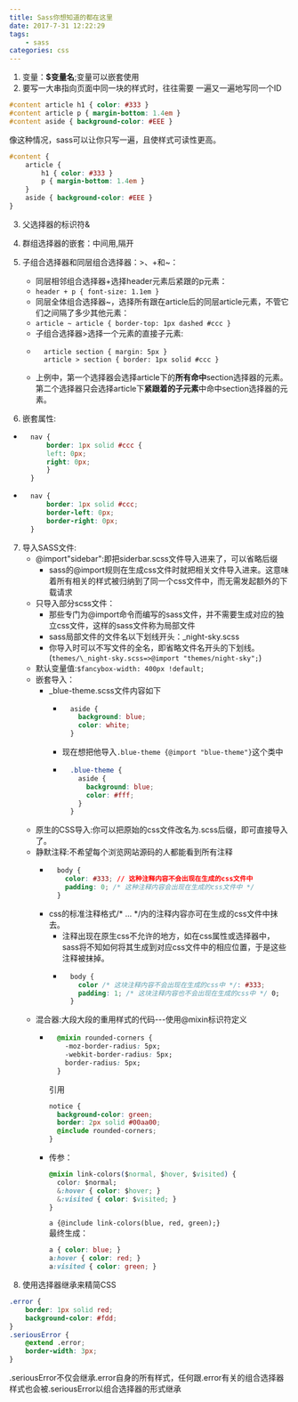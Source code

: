 ```yaml
---
title: Sass你想知道的都在这里
date: 2017-7-31 12:22:29
tags: 
	- sass
categories: css
---
```

1. 变量：**$变量名**;变量可以嵌套使用
2. 要写一大串指向页面中同一块的样式时，往往需要 一遍又一遍地写同一个ID

```css
#content article h1 { color: #333 }
#content article p { margin-bottom: 1.4em }
#content aside { background-color: #EEE }
```

像这种情况，sass可以让你只写一遍，且使样式可读性更高。
<!--more-->

```css
#content {
	article {
		h1 { color: #333 }
		p { margin-bottom: 1.4em }
	}
	aside { background-color: #EEE }
}
```

3. 父选择器的标识符&
4. 群组选择器的嵌套：中间用,隔开
5. 子组合选择器和同层组合选择器：>、+和~：
	- 同层相邻组合选择器+选择header元素后紧跟的p元素：
	- `header + p { font-size: 1.1em }`
	- 同层全体组合选择器~，选择所有跟在article后的同层article元素，不管它们之间隔了多少其他元素：
	- `article ~ article { border-top: 1px dashed #ccc }`
	- 子组合选择器>选择一个元素的直接子元素:
	- ```
		article section { margin: 5px }
		article > section { border: 1px solid #ccc }
		```
	- 上例中，第一个选择器会选择article下的**所有命中**section选择器的元素。第二个选择器只会选择article下**紧跟着的子元素**中命中section选择器的元素。

6. 嵌套属性:
- ```css
	nav {
		border: 1px solid #ccc {
		left: 0px;
		right: 0px;
		}
	}
	```
- ```css
	nav {
		border: 1px solid #ccc;
		border-left: 0px;
		border-right: 0px;
	}
	```

7. 导入SASS文件:
	- @import"sidebar":即把siderbar.scss文件导入进来了，可以省略后缀
		- sass的@import规则在生成css文件时就把相关文件导入进来。这意味着所有相关的样式被归纳到了同一个css文件中，而无需发起额外的下载请求
	- 只导入部分scss文件：
		- 那些专门为@import命令而编写的sass文件，并不需要生成对应的独立css文件，这样的sass文件称为局部文件
		- sass局部文件的文件名以下划线开头：_night-sky.scss
		- 你导入时可以不写文件的全名，即省略文件名开头的下划线。(`themes/\_night-sky.scss=>@import "themes/night-sky";`)
	- 默认变量值:`$fancybox-width: 400px !default;`
	- 嵌套导入：
		- _blue-theme.scss文件内容如下
			- ```css
				aside {
				  background: blue;
				  color: white;
				}
				```
			- 现在想把他导入`.blue-theme {@import "blue-theme"}`这个类中
			- ```css
				.blue-theme {
				  aside {
				    background: blue;
				    color: #fff;
				  }
				}
				```
	- 原生的CSS导入:你可以把原始的css文件改名为.scss后缀，即可直接导入了。
	- 静默注释:不希望每个浏览网站源码的人都能看到所有注释
		- ```css
			body {
			  color: #333; // 这种注释内容不会出现在生成的css文件中
			  padding: 0; /* 这种注释内容会出现在生成的css文件中 */
			}
			```
		- css的标准注释格式/* ... */内的注释内容亦可在生成的css文件中抹去。
			- 注释出现在原生css不允许的地方，如在css属性或选择器中，sass将不知如何将其生成到对应css文件中的相应位置，于是这些注释被抹掉。
			- ```css
				body {
				  color /* 这块注释内容不会出现在生成的css中 */: #333;
				  padding: 1; /* 这块注释内容也不会出现在生成的css中 */ 0;
				}
				```
	- 混合器:大段大段的重用样式的代码---使用@mixin标识符定义
		- ```css
			@mixin rounded-corners {
			  -moz-border-radius: 5px;
			  -webkit-border-radius: 5px;
			  border-radius: 5px;
			}
			```  
			引用
			```css
			notice {
			  background-color: green;
			  border: 2px solid #00aa00;
			  @include rounded-corners;
			}
			```
		- 传参：
			```css
			@mixin link-colors($normal, $hover, $visited) {
			  color: $normal;
			  &:hover { color: $hover; }
			  &:visited { color: $visited; }
			}
			```  
			`a {@include link-colors(blue, red, green);}`  
			最终生成：
			```css
			a { color: blue; }
			a:hover { color: red; }
			a:visited { color: green; }
			```  
8. 使用选择器继承来精简CSS
```css
.error {
	border: 1px solid red;
	background-color: #fdd;
}
.seriousError {
	@extend .error;
	border-width: 3px;
}
```  
.seriousError不仅会继承.error自身的所有样式，任何跟.error有关的组合选择器样式也会被.seriousError以组合选择器的形式继承
<!--more-->